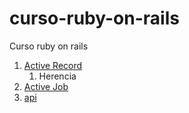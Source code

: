 # curso-ruby-on-rails
Curso ruby on rails

1. [Active Record](active_record/readme.md)
    1. Herencia
2. [Active Job]()
3. [api](api/readme.md)
